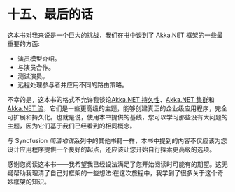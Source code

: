 # 十五、最后的话

这本书对我来说是一个巨大的挑战，我们在书中谈到了 Akka.NET 框架的一些最重要的方面:

*   演员模型介绍。
*   与演员合作。
*   测试演员。
*   远程处理参与者并应用不同的路由策略。

不幸的是，这本书的格式不允许我谈论[Akka.NET 持久性](http://getakka.net/articles/persistence/architecture.html)、[Akka.NET 集群](http://getakka.net/articles/clustering/cluster-overview.html)和[Akka.NET 流](http://getakka.net/articles/streams/introduction.html)，它们是一些更高级的主题，能够创建真正的企业级应用程序，完全可扩展和持久化。也就是说，使用本书提供的基线，您可以学习那些没有大问题的主题，因为它们基于我们已经看到的相同概念。

与 Syncfusion *简洁地说*系列中的其他书籍一样，本书中提到的内容不仅应该为您设计应用程序提供一个良好的起点，还应该让您开始自行探索更高级的选项。

感谢您阅读这本书——我希望我已经设法满足了您开始阅读时可能有的期望。这无疑帮助我理清了自己对框架的一些想法:在这次旅程中，我学到了很多关于这个奇妙框架的知识。